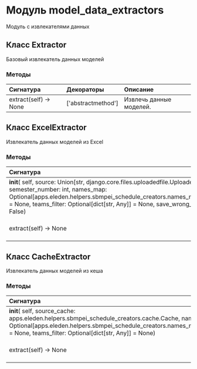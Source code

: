 # Модуль model_data_extractors

Модуль с извлекателями данных

## Класс Extractor

Базовый извлекатель данных моделей

### Методы

| Сигнатура                 | Декораторы         | Описание                |
| :------------------------ | :----------------- | :---------------------- |
| extract(self) -&#62; None | ['abstractmethod'] | Извлечь данные моделей. |

## Класс ExcelExtractor

Извлекатель данных моделей из Excel

### Методы

| Сигнатура                                                                                                                                                                                                                                                                          | Декораторы | Описание                |
| :--------------------------------------------------------------------------------------------------------------------------------------------------------------------------------------------------------------------------------------------------------------------------------- | :--------- | :---------------------- |
| __init__( self, source: Union[str, django.core.files.uploadedfile.UploadedFile], semester_number: int, names_map: Optional[apps.eleden.helpers.sbmpei_schedule_creators.names_map.NamesMap] = None, teams_filter: Optional[dict[str, Any]] = None, save_wrong_teams: bool = False) | -          | -                       |
| extract(self) -&#62; None                                                                                                                                                                                                                                                          | -          | Извлечь данные моделей. |

## Класс CacheExtractor

Извлекатель данных моделей из кеша

### Методы

| Сигнатура                                                                                                                                                                                                                           | Декораторы | Описание                |
| :---------------------------------------------------------------------------------------------------------------------------------------------------------------------------------------------------------------------------------- | :--------- | :---------------------- |
| __init__( self, source_cache: apps.eleden.helpers.sbmpei_schedule_creators.cache.Cache, names_map: Optional[apps.eleden.helpers.sbmpei_schedule_creators.names_map.NamesMap] = None, teams_filter: Optional[dict[str, Any]] = None) | -          | -                       |
| extract(self) -&#62; None                                                                                                                                                                                                           | -          | Извлечь данные моделей. |